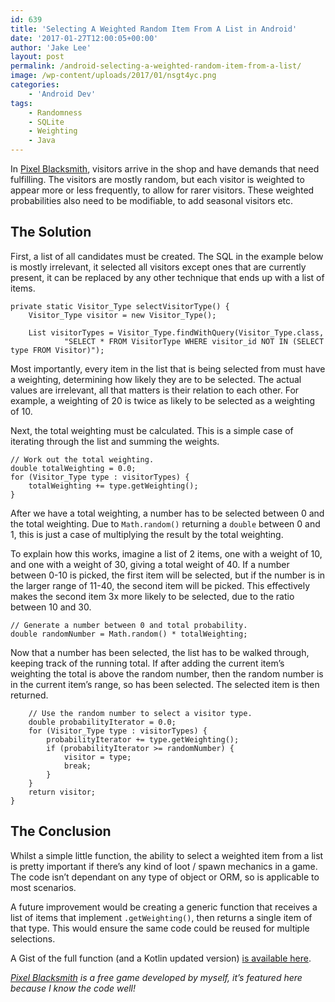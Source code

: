 ```yaml
---
id: 639
title: 'Selecting A Weighted Random Item From A List in Android'
date: '2017-01-27T12:00:05+00:00'
author: 'Jake Lee'
layout: post
permalink: /android-selecting-a-weighted-random-item-from-a-list/
image: /wp-content/uploads/2017/01/nsgt4yc.png
categories:
    - 'Android Dev'
tags:
    - Randomness
    - SQLite
    - Weighting
    - Java
---
```


In [Pixel Blacksmith](https://play.google.com/store/apps/details?id=uk.co.jakelee.blacksmith), visitors arrive in the shop and have demands that need fulfilling. The visitors are mostly random, but each visitor is weighted to appear more or less frequently, to allow for rarer visitors. These weighted probabilities also need to be modifiable, to add seasonal visitors etc.

## The Solution

First, a list of all candidates must be created. The SQL in the example below is mostly irrelevant, it selected all visitors except ones that are currently present, it can be replaced by any other technique that ends up with a list of items.

```
private static Visitor_Type selectVisitorType() {
    Visitor_Type visitor = new Visitor_Type();

    List visitorTypes = Visitor_Type.findWithQuery(Visitor_Type.class,
            "SELECT * FROM VisitorType WHERE visitor_id NOT IN (SELECT type FROM Visitor)");
```

Most importantly, every item in the list that is being selected from must have a weighting, determining how likely they are to be selected. The actual values are irrelevant, all that matters is their relation to each other. For example, a weighting of 20 is twice as likely to be selected as a weighting of 10.

Next, the total weighting must be calculated. This is a simple case of iterating through the list and summing the weights.

```
// Work out the total weighting.
double totalWeighting = 0.0;
for (Visitor_Type type : visitorTypes) {
    totalWeighting += type.getWeighting();
}
```

After we have a total weighting, a number has to be selected between 0 and the total weighting. Due to `Math.random()` returning a `double` between 0 and 1, this is just a case of multiplying the result by the total weighting.

To explain how this works, imagine a list of 2 items, one with a weight of 10, and one with a weight of 30, giving a total weight of 40. If a number between 0-10 is picked, the first item will be selected, but if the number is in the larger range of 11-40, the second item will be picked. This effectively makes the second item 3x more likely to be selected, due to the ratio between 10 and 30.

```
// Generate a number between 0 and total probability.
double randomNumber = Math.random() * totalWeighting;
```

Now that a number has been selected, the list has to be walked through, keeping track of the running total. If after adding the current item’s weighting the total is above the random number, then the random number is in the current item’s range, so has been selected. The selected item is then returned.

```
    // Use the random number to select a visitor type.
    double probabilityIterator = 0.0;
    for (Visitor_Type type : visitorTypes) {
        probabilityIterator += type.getWeighting();
        if (probabilityIterator >= randomNumber) {
            visitor = type;
            break;
        }
    }
    return visitor;
}
```

## The Conclusion

Whilst a simple little function, the ability to select a weighted item from a list is pretty important if there’s any kind of loot / spawn mechanics in a game. The code isn’t dependant on any type of object or ORM, so is applicable to most scenarios.

A future improvement would be creating a generic function that receives a list of items that implement `.getWeighting()`, then returns a single item of that type. This would ensure the same code could be reused for multiple selections.

A Gist of the full function (and a Kotlin updated version) [is available here](https://gist.github.com/JakeSteam/79dc987c2c46cf83b0883a1a749d9360).

*<a href="https://play.google.com/store/apps/details?id=uk.co.jakelee.blacksmith">Pixel Blacksmith</a> is a free game developed by myself, it’s featured here because I know the code well!*